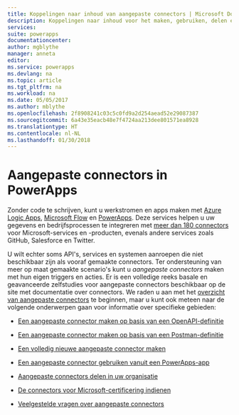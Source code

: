```yaml
---
title: Koppelingen naar inhoud van aangepaste connectors | Microsoft Docs
description: Koppelingen naar inhoud voor het maken, gebruiken, delen en certificeren van aangepaste connectors.
services: 
suite: powerapps
documentationcenter: 
author: mgblythe
manager: anneta
editor: 
ms.service: powerapps
ms.devlang: na
ms.topic: article
ms.tgt_pltfrm: na
ms.workload: na
ms.date: 05/05/2017
ms.author: mblythe
ms.openlocfilehash: 2f8908241c03c5c0fd9a2d254aead52e29087387
ms.sourcegitcommit: 6a43e35eacb48e7f4724aa213dee801571ea8928
ms.translationtype: HT
ms.contentlocale: nl-NL
ms.lasthandoff: 01/30/2018
---
```

# <a name="custom-connectors-in-powerapps"></a>Aangepaste connectors in PowerApps

Zonder code te schrijven, kunt u werkstromen en apps maken met [Azure Logic Apps](https://azure.microsoft.com/services/logic-apps), [Microsoft Flow](https://flow.microsoft.com) en [PowerApps](https://powerapps.microsoft.com). Deze services helpen u uw gegevens en bedrijfsprocessen te integreren met [meer dan 180 connectors](https://docs.microsoft.com/connectors/) voor Microsoft-services en -producten, evenals andere services zoals GitHub, Salesforce en Twitter. 

U wilt echter soms API's, services en systemen aanroepen die niet beschikbaar zijn als vooraf gemaakte connectors. Ter ondersteuning van meer op maat gemaakte scenario's kunt u *aangepaste connectors* maken met hun eigen triggers en acties. Er is een volledige reeks basale en geavanceerde zelfstudies voor aangepaste connectors beschikbaar op de site met documentatie over connectors. We raden u aan met het [overzicht van aangepaste connectors](https://docs.microsoft.com/connectors/custom-connectors/) te beginnen, maar u kunt ook meteen naar de volgende onderwerpen gaan voor informatie over specifieke gebieden:

* [Een aangepaste connector maken op basis van een OpenAPI-definitie](https://docs.microsoft.com/connectors/custom-connectors/define-openapi-definition)

* [Een aangepaste connector maken op basis van een Postman-definitie](https://docs.microsoft.com/connectors/custom-connectors/define-postman-collection)

* [Een volledig nieuwe aangepaste connector maken](https://docs.microsoft.com/connectors/custom-connectors/define-blank)

* [Een aangepaste connector gebruiken vanuit een PowerApps-app](https://docs.microsoft.com/connectors/custom-connectors/use-custom-connector-powerapps)

* [Aangepaste connectors delen in uw organisatie](https://docs.microsoft.com/connectors/custom-connectors/share)

* [De connectors voor Microsoft-certificering indienen](https://docs.microsoft.com/connectors/custom-connectors/submit-certification)

* [Veelgestelde vragen over aangepaste connectors](https://docs.microsoft.com/connectors/custom-connectors/faq)